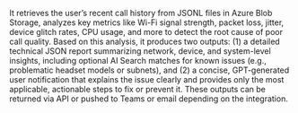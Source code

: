  It retrieves the user’s recent call history from JSONL files in Azure Blob Storage, analyzes key metrics like Wi-Fi signal strength, packet loss, jitter, device glitch rates, CPU usage, and more to detect the root cause of poor call quality. Based on this analysis, it produces two outputs: (1) a detailed technical JSON report summarizing network, device, and system-level insights, including optional AI Search matches for known issues (e.g., problematic headset models or subnets), and (2) a concise, GPT-generated user notification that explains the issue clearly and provides only the most applicable, actionable steps to fix or prevent it. These outputs can be returned via API or pushed to Teams or email depending on the integration.
